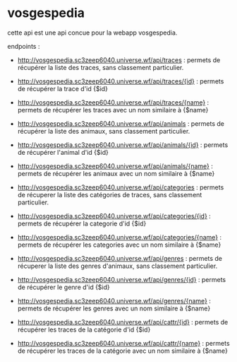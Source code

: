 # vosgespedia

cette api est une api concue pour la webapp vosgespedia.

endpoints :

+ http://vosgespedia.sc3zeep6040.universe.wf/api/traces : permets de récupérer la liste des traces, sans classement particulier.
+ http://vosgespedia.sc3zeep6040.universe.wf/api/traces/{id} : permets de récupérer la trace d'id {$id}
+ http://vosgespedia.sc3zeep6040.universe.wf/api/traces/{name} : permets de récupérer les traces avec un nom similaire à {$name}

+ http://vosgespedia.sc3zeep6040.universe.wf/api/animals : permets de récupérer la liste des animaux, sans classement particulier.
+ http://vosgespedia.sc3zeep6040.universe.wf/api/animals/{id} : permets de récupérer l'animal d'id {$id}
+ http://vosgespedia.sc3zeep6040.universe.wf/api/animals/{name} : permets de récupérer les animaux avec un nom similaire à {$name}

+ http://vosgespedia.sc3zeep6040.universe.wf/api/categories : permets de récuperer la liste des catégories de traces, sans classement particulier.
+ http://vosgespedia.sc3zeep6040.universe.wf/api/categories/{id} : permets de récupérer la categorie d'id {$id}
+ http://vosgespedia.sc3zeep6040.universe.wf/api/categories/{name} : permets de récupérer les categories avec un nom similaire à {$name}

+ http://vosgespedia.sc3zeep6040.universe.wf/api/genres : permets de récuperer la liste des genres d'animaux, sans classement particulier.
+ http://vosgespedia.sc3zeep6040.universe.wf/api/genres/{id} : permets de récupérer le genre d'id {$id}
+ http://vosgespedia.sc3zeep6040.universe.wf/api/genres/{name} : permets de récupérer les genres avec un nom similaire à {$name}

+ http://vosgespedia.sc3zeep6040.universe.wf/api/cattr/{id} : permets de récupérer les traces de la catégorie d'id {$id}
+ http://vosgespedia.sc3zeep6040.universe.wf/api/cattr/{name} : permets de récupérer les traces de la catégorie avec un nom similaire à {$name}